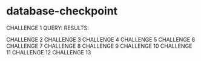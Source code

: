 # database-checkpoint

CHALLENGE 1
QUERY:
RESULTS:

CHALLENGE 2
CHALLENGE 3
CHALLENGE 4
CHALLENGE 5
CHALLENGE 6
CHALLENGE 7
CHALLENGE 8
CHALLENGE 9
CHALLENGE 10 
CHALLENGE 11
CHALLENGE 12
CHALLENGE 13
